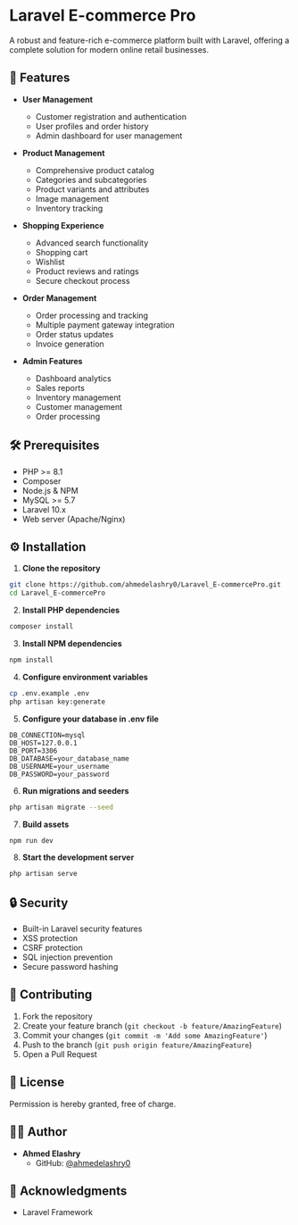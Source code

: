 # Laravel E-commerce Pro

A robust and feature-rich e-commerce platform built with Laravel, offering a complete solution for modern online retail businesses.

## 🚀 Features

- **User Management**
    - Customer registration and authentication
    - User profiles and order history
    - Admin dashboard for user management

- **Product Management**
    - Comprehensive product catalog
    - Categories and subcategories
    - Product variants and attributes
    - Image management
    - Inventory tracking

- **Shopping Experience**
    - Advanced search functionality
    - Shopping cart
    - Wishlist
    - Product reviews and ratings
    - Secure checkout process

- **Order Management**
    - Order processing and tracking
    - Multiple payment gateway integration
    - Order status updates
    - Invoice generation

- **Admin Features**
    - Dashboard analytics
    - Sales reports
    - Inventory management
    - Customer management
    - Order processing

## 🛠️ Prerequisites

- PHP >= 8.1
- Composer
- Node.js & NPM
- MySQL >= 5.7
- Laravel 10.x
- Web server (Apache/Nginx)

## ⚙️ Installation

1. **Clone the repository**
```bash
git clone https://github.com/ahmedelashry0/Laravel_E-commercePro.git
cd Laravel_E-commercePro
```

2. **Install PHP dependencies**
```bash
composer install
```

3. **Install NPM dependencies**
```bash
npm install
```

4. **Configure environment variables**
```bash
cp .env.example .env
php artisan key:generate
```

5. **Configure your database in .env file**
```
DB_CONNECTION=mysql
DB_HOST=127.0.0.1
DB_PORT=3306
DB_DATABASE=your_database_name
DB_USERNAME=your_username
DB_PASSWORD=your_password
```

6. **Run migrations and seeders**
```bash
php artisan migrate --seed
```

7. **Build assets**
```bash
npm run dev
```

8. **Start the development server**
```bash
php artisan serve
```

## 🔒 Security

- Built-in Laravel security features
- XSS protection
- CSRF protection
- SQL injection prevention
- Secure password hashing

## 🤝 Contributing

1. Fork the repository
2. Create your feature branch (`git checkout -b feature/AmazingFeature`)
3. Commit your changes (`git commit -m 'Add some AmazingFeature'`)
4. Push to the branch (`git push origin feature/AmazingFeature`)
5. Open a Pull Request

## 📝 License

Permission is hereby granted, free of charge.

## 👨‍💻 Author

- **Ahmed Elashry**
    - GitHub: [@ahmedelashry0](https://github.com/ahmedelashry0)

## 🙏 Acknowledgments

- Laravel Framework
